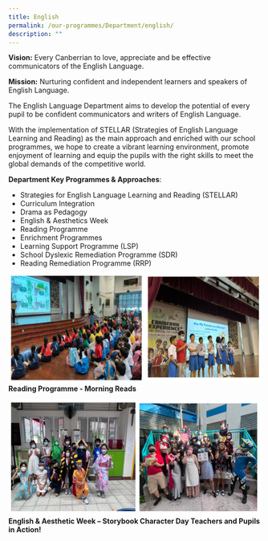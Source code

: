 ```yaml
---
title: English
permalink: /our-programmes/Department/english/
description: ""
---
```

**Vision:** Every Canberrian to love, appreciate and be effective communicators of the English Language. 

**Mission:** Nurturing confident and independent learners and speakers of English Language.

The English Language Department aims to develop the potential of every pupil to be confident communicators and writers of English Language. 

With the implementation of STELLAR (Strategies of English Language Learning and Reading) as the main approach and enriched with our school programmes, we hope to create a vibrant learning environment, promote enjoyment of learning and equip the pupils with the right skills to meet the global demands of the competitive world. 

**Department Key Programmes & Approaches**:
* Strategies for English Language Learning and Reading (STELLAR)
* Curriculum Integration 
* Drama as Pedagogy
* English & Aesthetics Week
* Reading Programme
* Enrichment Programmes
* Learning Support Programme (LSP)
* School Dyslexic Remediation Programme (SDR)
* Reading Remediation Programme (RRP)

![](/images/English%201.png)
**Reading Programme - Morning Reads**

![](/images/English%202.png)
**English & Aesthetic Week – Storybook Character Day 
 Teachers and Pupils in Action!**